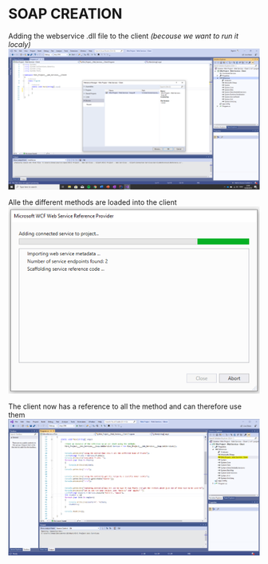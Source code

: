 <h1> SOAP CREATION </h1>


Adding the webservice .dll file to the client _(becouse we want to run it localy)_
<img src="https://github.com/JonasManley/Mini-Project-Web-Services/blob/master/Pictures/1-adding%20the%20service%20ref.%20to%20the%20client.PNG" 
alt="UML" height="auto" width="auto" style="max-width:100%;">

Alle the different methods are loaded into the client 
<img src="https://github.com/JonasManley/Mini-Project-Web-Services/blob/master/Pictures/2-loading%20service%20to%20client.PNG" 
alt="UML" height="auto" width="auto" style="max-width:100%;">

The client now has a reference to all the method and can therefore use them 
<img src="https://github.com/JonasManley/Mini-Project-Web-Services/blob/master/Pictures/3-Refererce%20added.PNG" 
alt="UML" height="auto" width="auto" style="max-width:100%;">

